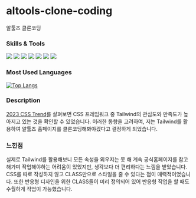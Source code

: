 # altools-clone-coding
알툴즈 클론코딩

### Skills & Tools
<img src="https://img.shields.io/badge/html5-E34F26?style=flat&logo=html5&logoColor=white"/> <img src="https://img.shields.io/badge/tailwindcss-06B6D4?style=flat&logo=tailwindcss&logoColor=white"/> <img src="https://img.shields.io/badge/sass-CC6699?style=flat&logo=sass&logoColor=white"/> <img src="https://img.shields.io/badge/css3-1572B6?style=flat&logo=css3&logoColor=white"/>
<img src="https://img.shields.io/badge/gulp-CF4647?style=flat&logo=gulp&logoColor=white"/> <img src="https://img.shields.io/badge/jquery-0769AD?style=flat&logo=jquery&logoColor=white"/> <img src="https://img.shields.io/badge/visualstudiocode-007ACC?style=flat&logo=visualstudiocode&logoColor=white"/>

### Most Used Languages
[![Top Langs](https://github-readme-stats.vercel.app/api/top-langs/?username=myday801&layout=compact)](https://github.com/myday801/github-readme-stats)

### Description
[2023 CSS Trend](https://2023.stateofcss.com/ko-KR/css-frameworks/)를 살펴보면 CSS 프레임워크 중 Tailwind의 관심도와 만족도가 높아지고 있는 것을 확인할 수 있었습니다.
이러한 동향을 고려하여, 저는 Tailwind를 활용하여 알툴즈 홈페이지를 클론코딩해봐야겠다고 결정하게 되었습니다.

### 느낀점
실제로 Tailwind를 활용해보니 모든 속성을 외우지는 못 해 계속 공식홈페이지를 참고해가며 작업해야하는 어려움이 있었지만, 생각보다 더 편리하다는 느낌을 받았습니다.
CSS를 따로 작성하지 않고 CLASS만으로 스타일을 줄 수 있다는 점이 매력적이었습니다.
또한 반응형 디자인을 위한 CLASS들이 미리 정의되어 있어 반응형 작업을 할 때도 수월하게 작업이 가능했습니다.
